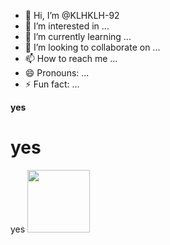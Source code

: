 - 👋 Hi, I’m @KLHKLH-92
- 👀 I’m interested in ...
- 🌱 I’m currently learning ...
- 💞️ I’m looking to collaborate on ...
- 📫 How to reach me ...
- 😄 Pronouns: ...
- ⚡ Fun fact: ...

<!---
KLHKLH-92/KLHKLH-92 is a ✨ special ✨ repository because its `README.md` (this file) appears on your GitHub profile.
You can click the Preview link to take a look at your changes.
--->
<strong> yes </strong>
<h1>yes</h1>
<botton>yes</botton>
<img src="https://mimo.app/i/earth.png" width="100">

